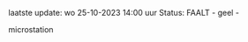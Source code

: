 laatste update: 
wo 25-10-2023 14:00   uur 
Status: FAALT - geel - 
<div class="service Y">microstation</div>